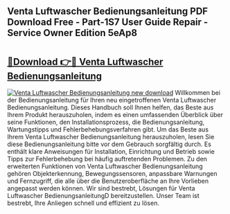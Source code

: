 ## Venta Luftwascher Bedienungsanleitung PDF Download Free - Part-1S7 User Guide Repair - Service Owner Edition 5eAp8

# <h2><a href="http://df61nxa.blite.top/?on=Venta+Luftwascher+Bedienungsanleitung">🔗Download 👉🔴 Venta Luftwascher Bedienungsanleitung</a></h2>

[![Venta Luftwascher Bedienungsanleitung new download](https://i.imgur.com/lujVjoI.png)](http://df61nxa.blite.top/?on=Venta+Luftwascher+Bedienungsanleitung)
Willkommen bei der Bedienungsanleitung für Ihren neu eingetroffenen Venta Luftwascher Bedienungsanleitung. Dieses Handbuch soll Ihnen helfen, das Beste aus Ihrem Produkt herauszuholen, indem es einen umfassenden Überblick über seine Funktionen, den Installationsprozess, die Bedienungsanleitung, Wartungstipps und Fehlerbehebungsverfahren gibt. Um das Beste aus Ihrem Venta Luftwascher Bedienungsanleitung herauszuholen, lesen Sie diese Bedienungsanleitung bitte vor dem Gebrauch sorgfältig durch. Es enthält klare Anweisungen für Installation, Einrichtung und Betrieb sowie Tipps zur Fehlerbehebung bei häufig auftretenden Problemen. Zu den erweiterten Funktionen von Venta Luftwascher Bedienungsanleitung gehören Objekterkennung, Bewegungssensoren, anpassbare Warnungen und Fernzugriff, die alle über die Benutzeroberfläche an Ihre Vorlieben angepasst werden können. Wir sind bestrebt, Lösungen für Venta Luftwascher BedienungsanleitungD bereitzustellen. Unser Team ist bestrebt, Ihre Anliegen schnell und effizient zu lösen.
